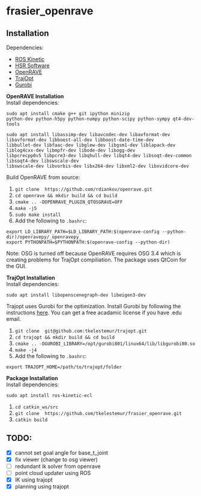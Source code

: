 # frasier_openrave

## Installation

Dependencies:
* [ROS Kinetic](http://wiki.ros.org/kinetic/Installation)
* [HSR Software](https://docs.hsr.io/manual_en/index.html)
* [OpenRAVE](http://openrave.org)
* [TrajOpt](http://rll.berkeley.edu/trajopt/doc/sphinx_build/html/)
* [Gurobi](http://www.gurobi.com/)

**OpenRAVE Installation**   
Install dependencies:
```
sudo apt install cmake g++ git ipython minizip
python-dev python-h5py python-numpy python-scipy python-sympy qt4-dev-tools
```
```
sudo apt install libassimp-dev libavcodec-dev libavformat-dev libavformat-dev libboost-all-dev libboost-date-time-dev
libbullet-dev libfaac-dev libglew-dev libgsm1-dev liblapack-dev liblog4cxx-dev libmpfr-dev libode-dev libogg-dev   
libpcrecpp0v5 libpcre3-dev libqhull-dev libqt4-dev libsoqt-dev-common libsoqt4-dev libswscale-dev
libswscale-dev libvorbis-dev libx264-dev libxml2-dev libxvidcore-dev
```
Build OpenRAVE from source:   
1. `git clone  https://github.com/rdiankov/openrave.git`
2. `cd openrave && mkdir build && cd build`  
3. `cmake .. -DOPENRAVE_PLUGIN_QTOSGRAVE=OFF`
4. `make -j5`
5. `sudo make install`   
6. Add the following to `.bashrc`:
```
export LD_LIBRARY_PATH=$LD_LIBRARY_PATH:$(openrave-config --python-dir)/openravepy/_openravepy_
export PYTHONPATH=$PYTHONPATH:$(openrave-config --python-dir)
```
Note: OSG is turned off because OpenRAVE requires OSG 3.4 which is creating problems for TrajOpt compiliation.
The package uses QtCoin for the GUI.

**TrajOpt Installation**   
Install dependencies:
```
sudo apt install libopenscenegraph-dev libeigen3-dev
```
Trajopt uses Gurobi for the optimization. Install Gurobi by following the instructions [here](https://www.gurobi.com/registration/download-reg). You can get a free acadamic license if you have .edu email.
1. `git clone  git@github.com:tkelestemur/trajopt.git`
2. `cd trajopt && mkdir build && cd build`  
3. `cmake .. -DGUROBI_LIBRARY=/opt/gurobi801/linux64/lib/libgurobi80.so`
4. `make -j4`
5. Add the following to `.bashrc`:
```
export TRAJOPT_HOME=/path/to/trajopt/folder
```


**Package Installation**   
Install dependencies:
```
sudo apt install ros-kinetic-ecl
```
1. `cd catkin_ws/src`
2. `git clone  https://github.com/tkelestemur/frasier_openrave.git`
3. `catkin build`


## TODO:
- [x] cannot set goal angle for base_t_joint
- [x] fix viewer (change to osg viewer)
- [ ] redundant ik solver from openrave
- [ ] point cloud updater using ROS
- [x] IK using trajopt
- [x] planning using trajopt
